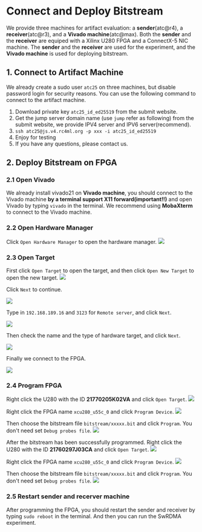 # Connect and Deploy Bitstream

We provide three machines for artifact evaluation: a **sender**(atc@r4), a **receiver**(atc@r3), and a **Vivado machine**(atc@max). Both the **sender** and the **receiver** are equiped with a Xilinx U280 FPGA and a ConnectX-5 NIC machine. The **sender** and the **receiver** are used for the experiment, and the **Vivado machine** is used for deploying bitstream.


## 1. Connect to Artifact Machine
We already create a sudo user `atc25` on three machines, but disable password login for security reasons. You can use the following command to connect to the artifact machine.


1. Download private key `atc25_id_ed25519` from the submit website.
2. Get the jump server domain name (use `jump` refer as following) from the submit website, we provide IPV4 server and IPV6 server(recommend).
3. `ssh atc25@js.v4.rc4ml.org -p xxx -i atc25_id_ed25519`
4. Enjoy for testing
5. If you have any questions, please contact us.

## 2. Deploy Bitstream on FPGA

### 2.1 Open Vivado

We already install vivado21 on **Vivado machine**, you should connect to the Vivado machine **by a terminal support X11 forward(important!!)** and open Vivado by typing `vivado` in the terminal. We recommend using **MobaXterm** to connect to the Vivado machine.


### 2.2 Open Hardware Manager

Click `Open Hardware Manager` to open the hardware manager.
![](images/202411301455.png)


### 2.3 Open Target 

First click `Open Target` to open the target, and then click `Open New Target` to open the new target.
![](images/202411301457.png)

Click `Next` to continue.

![](images/202411301458.png)

Type in `192.168.189.16` and `3123` for `Remote server`, and click `Next`.

![](images/202411301500.png)

Then check the name and the type of hardware target, and click `Next`.

![](images/202411301501.png)

Finally we connect to the FPGA.

![](images/202505092221.png)

### 2.4 Program FPGA

Right click the U280 with the ID **21770205K02VA** and click `Open Target`.
![](images/202505092223.png)

Right click the FPGA name `xcu280_u55c_0` and click `Program Device`.
![](images/202505092224.png)

Then choose the bitstream file `bitstream/xxxxx.bit` and click `Program`. You don't need set `Debug probes file`.
![](images/202505092226.png)

After the bitstream has been successfully programmed.
Right click the U280 with the ID **21760297J03CA** and click `Open Target`.
![](images/202505092227.png)

Right click the FPGA name `xcu280_u55c_0` and click `Program Device`.
![](images/202505092228.png)

Then choose the bitstream file `bitstream/xxxxx.bit` and click `Program`. You don't need set `Debug probes file`.
![](images/202505092226.png)

### 2.5 Restart sender and recerver machine

After programming the FPGA, you should restart the sender and receiver by typing `sudo reboot` in the terminal. And then you can run the SwRDMA experiment.